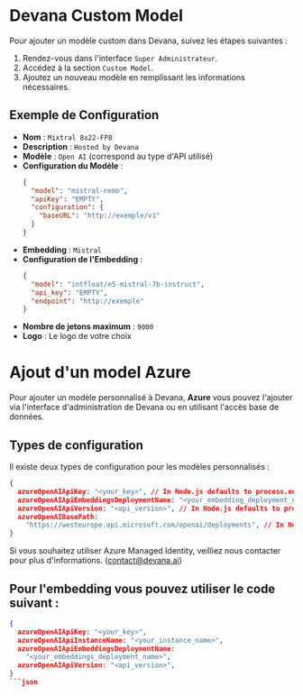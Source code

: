 # Devana Custom Model

Pour ajouter un modèle custom dans Devana, suivez les étapes suivantes :

1. Rendez-vous dans l'interface `Super Administrateur`.
2. Accédez à la section `Custom Model`.
3. Ajoutez un nouveau modèle en remplissant les informations nécessaires.

## Exemple de Configuration

- **Nom** : `Mixtral 8x22-FP8`
- **Description** : `Hosted by Devana`
- **Modèle** : `Open AI` (correspond au type d'API utilisé)
- **Configuration du Modèle** :
  ```json
  {
    "model": "mistral-nemo",
    "apiKey": "EMPTY",
    "configuration": {
      "baseURL": "http://exemple/v1"
    }
  }
  ```
- **Embedding** : `Mistral`
- **Configuration de l'Embedding** :
  ```json
  {
    "model": "intfloat/e5-mistral-7b-instruct",
    "api_key": "EMPTY",
    "endpoint": "http://exemple"
  }
  ```
- **Nombre de jetons maximum** : `9000`
- **Logo** : Le logo de votre choix

# Ajout d'un model Azure

Pour ajouter un modèle personnalisé à Devana, **Azure** vous pouvez l'ajouter via l'interface d'administration de Devana ou en utilisant l'accès base de données.

## Types de configuration

Il existe deux types de configuration pour les modèles personnalisés :
```json
{
  azureOpenAIApiKey: "<your_key>", // In Node.js defaults to process.env.AZURE_OPENAI_API_KEY
  azureOpenAIApiEmbeddingsDeploymentName: "<your_embedding_deployment_name>", // In Node.js defaults to process.env.AZURE_OPENAI_API_EMBEDDINGS_DEPLOYMENT_NAME
  azureOpenAIApiVersion: "<api_version>", // In Node.js defaults to process.env.AZURE_OPENAI_API_VERSION
  azureOpenAIBasePath:
    "https://westeurope.api.microsoft.com/openai/deployments", // In Node.js defaults to process.env.AZURE_OPENAI_BASE_PATH
}
```

Si vous souhaitez utiliser Azure Managed Identity, veilliez nous contacter pour plus d'informations. (contact@devana.ai)

## Pour l'embedding vous pouvez utiliser le code suivant :

```json
{
  azureOpenAIApiKey: "<your_key>",
  azureOpenAIApiInstanceName: "<your_instance_name>",
  azureOpenAIApiEmbeddingsDeploymentName:
    "<your_embeddings_deployment_name>",
  azureOpenAIApiVersion: "<api_version>",
}
```json
